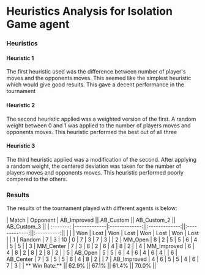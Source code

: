 # Heuristics Analysis for Isolation Game agent

### Heuristics
#### Heuristic 1
The first heuristic used was the difference between number of player's moves and the opponents moves. This seemed like the simplest heuristic which would give good results. This gave a decent performance in the tournament

#### Heuristic 2
The second heuristic applied was a weighted version of the first. A random weight between 0 and 1 was applied to the number of players moves and opponents moves. This heuristic performed the best out of all three

#### Heuristic 3
The third heuristic applied was a modification of the second. After applying a random weight, the centered deviation was taken for the number of  players moves and opponents moves. This heuristic performed poorly compared to the others.

### Results
The results of the tournament played with different agents is below:

 | Match  |  Opponent   | AB_Improved ||  AB_Custom  || AB_Custom_2 || AB_Custom_3 ||
 | :-------: |-------------|:-------------:||:-------------:||:-------------:||:----------:||
 |       |              | Won  | Lost  | Won | Lost  | Won | Lost  | Won | Lost |
 |   1  |    Random    |  7  |   3  | 10  |   0  |  7  |   3  |  7  |   3  |
|   2  |    MM_Open   |  8  |   2  |  5  |   5  |  6  |   4  |  5  |   5  |
|   3  |   MM_Center  |  7  |   3  |  8  |   2  |  6  |   4  |  8  |   2  |
|   4  |  MM_Improved |  6  |   4  |  8  |   2  |  8  |   2  |  8  |   2  |
|   5  |    AB_Open   |  5  |   5  |  6  |   4  |  6  |   4  |  6  |   4  |
|   6  |   AB_Center  |  7  |   3  |  5  |   5  |  6  |   4  |  8  |   2  |
|   7  |  AB_Improved |  4  |   6  |  5  |   5  |  4  |   6  |  7  |   3  |
|          ** Win Rate:**  ||   62.9%  ||      67.1%    ||    61.4%   ||     70.0%    ||

